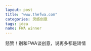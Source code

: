 ```yaml
---
layout: post
title: "www.thefwa.com"
categories: 灵感创意
tags: idea
name: FWA winner
---
```


怒赞！别和FWA谈创意，说再多都是矫情<!--break-->
